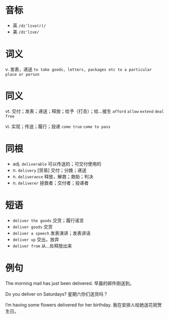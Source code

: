 # 音标

- 英 `/dɪ'lɪvə(r)/`
- 美 `/dɪ'lɪvɚ/`

# 词义

v. 发表，递送
`to take goods, letters, packages etc to a particular place or person`

# 同义

vt. 交付；发表；递送；释放；给予（打击）；给…接生
`afford` `allow` `extend` `deal` `free`

vi. 实现；传送；履行；投递
`come true` `come to pass`

# 同根

- adj. `deliverable` 可以传送的；可交付使用的
- n. `delivery` [贸易] 交付；分娩；递送
- n. `deliverance` 释放，解救；救助；判决
- n. `deliverer` 拯救者；交付者；投递者

# 短语

- `deliver the goods` 交货；履行诺言
- `deliver goods` 交货
- `deliver a speech` 发表演讲；发表讲话
- `deliver up` 交出，放弃
- `deliver from` 从…处释放出来

# 例句

The morning mail has just been delivered.
早晨的邮件刚送到。

Do you deliver on Saturdays?
星期六你们送货吗？

I’m having some flowers delivered for her birthday.
我在安排人给她送花祝贺生日。



